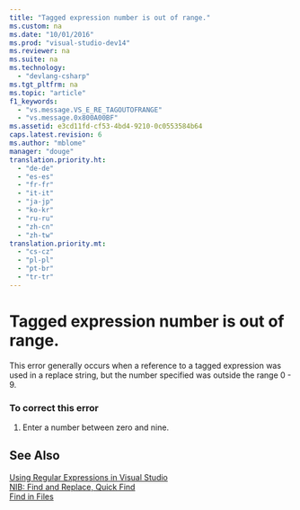 ```yaml
---
title: "Tagged expression number is out of range."
ms.custom: na
ms.date: "10/01/2016"
ms.prod: "visual-studio-dev14"
ms.reviewer: na
ms.suite: na
ms.technology: 
  - "devlang-csharp"
ms.tgt_pltfrm: na
ms.topic: "article"
f1_keywords: 
  - "vs.message.VS_E_RE_TAGOUTOFRANGE"
  - "vs.message.0x800A00BF"
ms.assetid: e3cd11fd-cf53-4bd4-9210-0c0553584b64
caps.latest.revision: 6
ms.author: "mblome"
manager: "douge"
translation.priority.ht: 
  - "de-de"
  - "es-es"
  - "fr-fr"
  - "it-it"
  - "ja-jp"
  - "ko-kr"
  - "ru-ru"
  - "zh-cn"
  - "zh-tw"
translation.priority.mt: 
  - "cs-cz"
  - "pl-pl"
  - "pt-br"
  - "tr-tr"
---
```

# Tagged expression number is out of range.
This error generally occurs when a reference to a tagged expression was used in a replace string, but the number specified was outside the range 0 - 9.  
  
### To correct this error  
  
1.  Enter a number between zero and nine.  
  
## See Also  
 [Using Regular Expressions in Visual Studio](../VS_IDE/using-regular-expressions-in-visual-studio.md)   
 [NIB: Find and Replace, Quick Find](assetId:///dad03582-4931-4893-83ba-84b37f5b1600)   
 [Find in Files](../VS_IDE/find-in-files.md)